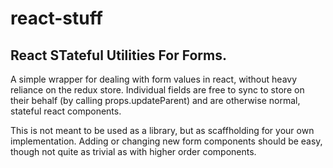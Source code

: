 # react-stuff

## React **ST**ateful **U**tilities **F**or **F**orms.

A simple wrapper for dealing with form values in react, without heavy reliance on the redux store. Individual fields are free to sync to store on their behalf (by calling props.updateParent) and are otherwise normal, stateful react components.

This is not meant to be used as a library, but as scaffholding for your own implementation. Adding or changing new form components should be easy, though not quite as trivial as with higher order components.